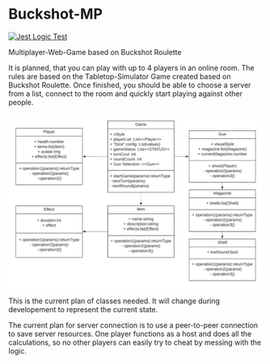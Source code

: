 # Buckshot-MP

[![Jest Logic Test](https://github.com/JustALostSoul/Buckshot-MP/actions/workflows/jest.js.yml/badge.svg)](https://github.com/JustALostSoul/Buckshot-MP/actions/workflows/jest.js.yml)

Multiplayer-Web-Game based on Buckshot Roulette

It is planned, that you can play with up to 4 players in an online room. The rules are based on the Tabletop-Simulator Game created based on Buckshot Roulette. Once finished, you should be able to choose a server from a list, connect to the room and quickly start playing against other people.

![UML_Class_Diagram][def]

This is the current plan of classes needed. It will change during developement to represent the current state.

The current plan for server connection is to use a peer-to-peer connection to save server resources. One player functions as a host and does all the calculations, so no other players can easily try to cheat by messing with the logic. 

[def]: https://github.com/JustALostSoul/Buckshot-MP/blob/setup/resources/uml/basicUMLv1.png?raw=true

